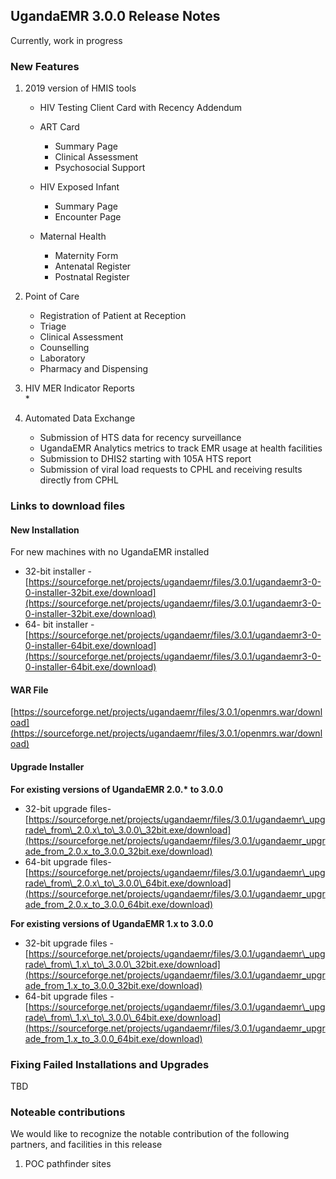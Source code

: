## UgandaEMR 3.0.0 Release Notes

Currently, work in progress

### New Features

1. 2019 version of HMIS tools

   * HIV Testing Client Card with Recency Addendum 
   * ART Card  
     * Summary Page
     * Clinical Assessment
     * Psychosocial Support
   * HIV Exposed Infant

     * Summary Page
     * Encounter Page  

   * Maternal Health

     * Maternity Form
     * Antenatal Register
     * Postnatal Register

2. Point of Care

   * Registration of Patient at Reception
   * Triage
   * Clinical Assessment
   * Counselling
   * Laboratory
   * Pharmacy and Dispensing

3. HIV MER Indicator Reports  
   \*

4. Automated Data Exchange

   * Submission of HTS data for recency surveillance
   * UgandaEMR Analytics metrics to track EMR usage at health facilities
   * Submission to DHIS2 starting with 105A HTS report
   * Submission of viral load requests to CPHL and receiving results directly from CPHL 

### Links to download files

#### New Installation

For new machines with no UgandaEMR installed

* 32-bit installer -[https://sourceforge.net/projects/ugandaemr/files/3.0.1/ugandaemr3-0-0-installer-32bit.exe/download](https://sourceforge.net/projects/ugandaemr/files/3.0.1/ugandaemr3-0-0-installer-32bit.exe/download)
* 64- bit installer -[https://sourceforge.net/projects/ugandaemr/files/3.0.1/ugandaemr3-0-0-installer-64bit.exe/download](https://sourceforge.net/projects/ugandaemr/files/3.0.1/ugandaemr3-0-0-installer-64bit.exe/download)

#### WAR File

[https://sourceforge.net/projects/ugandaemr/files/3.0.1/openmrs.war/download](https://sourceforge.net/projects/ugandaemr/files/3.0.1/openmrs.war/download)

#### Upgrade Installer

**For existing versions of UgandaEMR 2.0.\* to 3.0.0**

* 32-bit upgrade files- [https://sourceforge.net/projects/ugandaemr/files/3.0.1/ugandaemr\_upgrade\_from\_2.0.x\_to\_3.0.0\_32bit.exe/download](https://sourceforge.net/projects/ugandaemr/files/3.0.1/ugandaemr_upgrade_from_2.0.x_to_3.0.0_32bit.exe/download)
* 64-bit upgrade files- [https://sourceforge.net/projects/ugandaemr/files/3.0.1/ugandaemr\_upgrade\_from\_2.0.x\_to\_3.0.0\_64bit.exe/download](https://sourceforge.net/projects/ugandaemr/files/3.0.1/ugandaemr_upgrade_from_2.0.x_to_3.0.0_64bit.exe/download)

**For existing versions of UgandaEMR 1.x  to  3.0.0**

* 32-bit upgrade files - [https://sourceforge.net/projects/ugandaemr/files/3.0.1/ugandaemr\_upgrade\_from\_1.x\_to\_3.0.0\_32bit.exe/download](https://sourceforge.net/projects/ugandaemr/files/3.0.1/ugandaemr_upgrade_from_1.x_to_3.0.0_32bit.exe/download)
* 64-bit upgrade files - [https://sourceforge.net/projects/ugandaemr/files/3.0.1/ugandaemr\_upgrade\_from\_1.x\_to\_3.0.0\_64bit.exe/download](https://sourceforge.net/projects/ugandaemr/files/3.0.1/ugandaemr_upgrade_from_1.x_to_3.0.0_64bit.exe/download)

### Fixing Failed Installations and Upgrades

TBD

### Noteable contributions

We would like to recognize the notable contribution of the following partners, and facilities in this release

1. POC pathfinder sites



